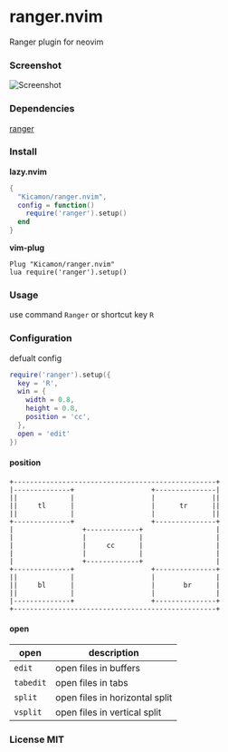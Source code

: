 # ranger.nvim
Ranger plugin for neovim

### Screenshot
![Screenshot](./Screenshot.gif)

### Dependencies
[ranger](https://github.com/ranger/ranger)

### Install
**lazy.nvim**

```lua
{
  "Kicamon/ranger.nvim",
  config = function()
    require('ranger').setup()
  end
}
```

**vim-plug**

```vim
Plug "Kicamon/ranger.nvim"
lua require('ranger').setup()
```

### Usage
use command `Ranger` or shortcut key `R`

### Configuration
defualt config 
```lua
require('ranger').setup({
  key = 'R',
  win = {
    width = 0.8,
    height = 0.8,
    position = 'cc',
  },
  open = 'edit'
})
```

#### position
```
+--------------------------------------------------+
|--------------+                   +---------------|
||             |                   |              ||
||     tl      |                   |      tr      ||
||             |                   |              ||
+--------------+                   +---------------+
|                 +-------------+                  |
|                 |             |                  |
|                 |     cc      |                  |
|                 |             |                  |
|                 +-------------+                  |
+--------------+                   +---------------+
||             |                   |               |
||     bl      |                   |       br      |
||             |                   |               |
|--------------+                   +---------------+
+--------------------------------------------------+
```

#### open
| open      | description                    |
|-----------|--------------------------------|
| `edit`    | open files in buffers          |
| `tabedit` | open files in tabs             |
| `split`   | open files in horizontal split |
| `vsplit`  | open files in vertical split   |

### License MIT
